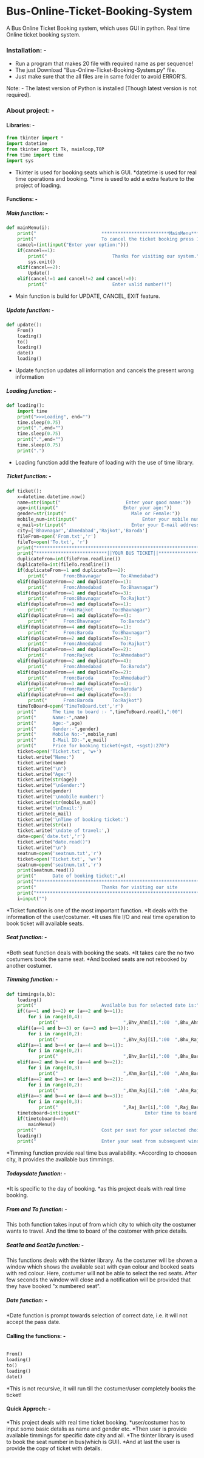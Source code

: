 # Bus-Online-Ticket-Booking-System
A Bus Online Ticket Booking system, which uses GUI in python. Real time Online ticket booking system.

### Installation: -

* Run a program that makes 20 file with required name as per sequence!
* The just Download "Bus-Online-Ticket-Booking-System.py" file. 
* Just make sure that the all files are in same folder to avoid ERROR'S.

Note: - The latest version of Python is installed (Though latest version is not required).

###  About project: -

#### Libraries: -
```python
from tkinter import *
import datetime
from tkinter import Tk, mainloop,TOP
from time import time
import sys
```
* Tkinter is used for booking seats which is GUI.
*datetime is used for real time operations and booking.
*time is used to add a extra feature to the project of loading.

#### Functions: -

##### Main function: -

```python
def mainMenu(i):
    print("                        *************************MainMenu***************************")
    print("                        To cancel the ticket booking press 1.\n                        To update the filled choice press 2.")
    cancel=(int(input("Enter your option:")))
    if(cancel==1):
        print("                        Thanks for visiting our system.")
        sys.exit()
    elif(cancel==2):
        Update()
    elif(cancel!=1 and cancel!=2 and cancel!=0):
        print("                        Enter valid number!!")
```
* Main function is build for UPDATE, CANCEL, EXIT feature.

##### Update function: -

```python
def update():
    From()
    loading()
    to()
    loading()
    date()
    loading()
```
* Update function updates all information and cancels the present wrong information

##### Loading function: -
```python
def loading():
    import time
    print(">>>Loading", end="")
    time.sleep(0.75)
    print(".",end="")
    time.sleep(0.75)
    print(".",end="")
    time.sleep(0.75)
    print(".")
```
* Loading function add the feature of loading with the use of time library.

##### Ticket function: -
```python
def ticket():
    x=datetime.datetime.now()
    name=str(input("                        Enter your good name:"))
    age=int(input("                        Enter your age:"))
    gender=str(input("                        Male or Female:"))
    mobile_num=int(input("                        Enter your mobile number:"))
    e_mail=str(input("                        Enter your E-mail address:"))
    city=['Bhavnagar','Ahmedabad','Rajkot','Baroda']
    fileFrom=open('From.txt','r')
    fileTo=open('To.txt', 'r')
    print("************************************************************************")
    print("**************************||YOUR BUS TICKET||***************************")
    duplicateFrom=int(fileFrom.readline())
    duplicateTo=int(fileTo.readline())
    if(duplicateFrom==1 and duplicateTo==2):
        print("      From:Bhavnagar       To:Ahmedabad")
    elif(duplicateFrom==2 and duplicateTo==1):
        print("      From:Ahmedabad       To:Bhavnagar")
    elif(duplicateFrom==1 and duplicateTo==3):
        print("      From:Bhavnagar       To:Rajkot")
    elif(duplicateFrom==3 and duplicateTo==1):
        print("      From:Rajkot       To:Bhavnagar")
    elif(duplicateFrom==1 and duplicateTo==4):
        print("      From:Bhavnagar       To:Baroda")
    elif(duplicateFrom==4 and duplicateTo==1):
        print("      From:Baroda       To:Bhavnagar")
    elif(duplicateFrom==2 and duplicateTo==3):
        print("      From:Ahmedabad       To:Rajkot")
    elif(duplicateFrom==3 and duplicateTo==2):
        print("      From:Rajkot       To:Ahmedabad")
    elif(duplicateFrom==2 and duplicateTo==4):
        print("      From:Ahmedabad       To:Baroda")
    elif(duplicateFrom==4 and duplicateTo==2):
        print("      From:Baroda       To:Ahmedabad")
    elif(duplicateFrom==3 and duplicateTo==4):
        print("      From:Rajkot       To:Baroda")
    elif(duplicateFrom==4 and duplicateTo==3):
        print("      From:Baroda       To:Rajkot")
    timeToBoard=open('TimeToBoard.txt','r')
    print("      The time to board :- ",timeToBoard.read(),":00")
    print("      Name:-",name)
    print("      Age:-",age)
    print("      Gender:-",gender)
    print("      Mobile No:-",mobile_num)
    print("      E-Mail ID:-",e_mail)
    print("      Price for booking ticket(+gst, +sgst):270")
    ticket=open('Ticket.txt', 'w+')
    ticket.write("Name:")
    ticket.write(name)
    ticket.write("\n")
    ticket.write("Age:")
    ticket.write(str(age))
    ticket.write("\nGender:")
    ticket.write(gender)
    ticket.write('\nmobile number:')
    ticket.write(str(mobile_num))
    ticket.write('\nEmail:')
    ticket.write(e_mail)
    ticket.write('\nTime of booking ticket:')
    ticket.write(str(x))
    ticket.write('\ndate of travel:',)
    date=open('date.txt','r')
    ticket.write("date.read()")
    ticket.write("\n")
    seatnum=open('seatnum.txt','r')
    ticket=open('Ticket.txt', 'w+')
    seatnum=open('seatnum.txt','r')
    print(seatnum.read())
    print("      Date of booking ticket:",x)
    print("************************************************************************")
    print("                        Thanks for visiting our site                     ")
    print("************************************************************************")
    i=input("")
```
*Ticket function is one of the most important function.
*It deals with the information of the user/costumer.
*It uses file I/O and real time operation to book ticket will available seats.

##### Seat function: -

*Both seat function deals with booking the seats.
*It takes care the no two costumers book the same seat.
*And booked seats are not rebooked by another costumer.

##### Timming function: -

```python
def timmings(a,b):
    loading()
    print("                        Available bus for selected date is:")
    if((a==1 and b==2) or (a==2 and b==1)):
        for i in range(0,4):
            print("                        ",Bhv_Ahm[i],":00  ",Bhv_Ahm[i+4],":00  ")
    elif((a==1 and b==3) or (a==3 and b==1)):
        for i in range(0,2):
            print("                        ",Bhv_Raj[i],":00  ",Bhv_Raj[i+3],":00  ")
    elif(a==1 and b==4 or (a==4 and b==1)):
        for i in range(0,2):
            print("                        ",Bhv_Bar[i],":00  ",Bhv_Bar[i+2],":00  ")
    elif(a==2 and b==4 or (a==4 and b==2)):
        for i in range(0,3):
            print("                        ",Ahm_Bar[i],":00  ",Ahm_Bar[i+4],":00  ")
    elif(a==2 and b==3 or (a==3 and b==2)):
        for i in range(0,2):
            print("                        ",Ahm_Raj[i],":00  ",Ahm_Raj[i+3],":00  ")
    elif(a==3 and b==4 or (a==4 and b==3)):
        for i in range(0,3):
            print("                        ",Raj_Bar[i],":00  ",Raj_Bar[i+2],":00  ")
    timetoboard=int(input("                        Enter time to board:"))
    if(timetoboard==0):
        mainMenu()
    print("                        Cost per seat for your selected choice is: 270")
    loading()
    print("                        Enter your seat from subsequent window.")
```
*Timming function provide real time bus availability.
*According to choosen city, it provides the available bus timmings.

##### Todaysdate function: -

*It is specific to the day of booking.
*as this project deals with real time booking.

##### From and To function: -

This both function takes input of from which city to which city the costumer wants 
to travel. And the time to board of the costomer with price details.

##### Seat1a and Seat2a function: -

This functions deals with the tkinter library.
As the costumer will be shown a window which shows the available seat with cyan colour
and booked seats with red colour.
Here, costumer will not be able to select the red seats.
After few seconds the window will close and a notification will be provided
that they have booked "x numbered seat".

##### Date function: -

*Date function is prompt towards selection of correct date, i.e. it will not
accept the pass date.

#### Calling the functions: -

```python

From()
loading()
to()
loading()
date()

```

*This is not recursive, it will run till the costumer/user completely books the ticket!


#### Quick Approch: -

*This project deals with real time ticket booking.
*user/costumer has to input some basic detalis as name and gender etc.
*Then user is provide available timmings for specific date city and all.
*The tkinter library is used to book the seat number in bus(which is GUI).
*And at last the user is provide the copy of ticket with details.
